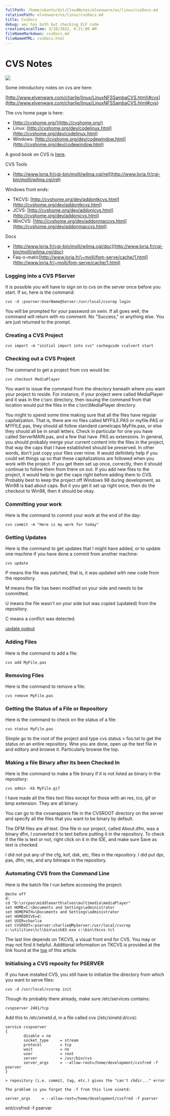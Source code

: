 ```yaml
---
fullPath: /home/ubuntu/Git/CloudNotes/elvenware/os/linux/cvsDocs.md
relativePath: elvenware/os/linux/cvsDocs.md
title: CvsDocs
debug: aec has both but checking ELF code
creationLocalTime: 3/18/2022, 8:21:00 AM
fileNameMarkdown: cvsDocs.md
fileNameHTML: cvsDocs.html
---
```


<!-- toc -->
<!-- tocstop -->

CVS Notes
=========

![](../../../images/cvs.gif)

Some introductory notes on cvs are here:

[http://www.elvenware.com/charlie/linux/LinuxNFSSambaCVS.html\#cvs](http://www.elvenware.com/charlie/linux/LinuxNFSSambaCVS.html#cvs)

The cvs home page is here:

-   [http://cvshome.org/](http://cvshome.org/)
-   Linux:
    [http://cvshome.org/dev/codelinux.html](http://cvshome.org/dev/codelinux.html)
-   Windows:
    [http://cvshome.org/dev/codewindow.html](http://cvshome.org/dev/codewindow.html)

A good book on CVS is [here](http://cvsbook.red-bean.com/).

CVS Tools

-   [http://www.loria.fr/cgi-bin/molli/wilma.cgi/rel](http://www.loria.fr/cgi-bin/molli/wilma.cgi/rel)

Windows front ends:

-   TKCVS:
    [http://cvshome.org/dev/addontkcvs.html](http://cvshome.org/dev/addontkcvs.html)
-   JCVS:
    [http://cvshome.org/dev/addonjcvs.html](http://cvshome.org/dev/addonjcvs.html)
-   WinCVS:
    [http://cvshome.org/dev/addonmaccvs.html](http://cvshome.org/dev/addonmaccvs.html)

Docs

-   [http://www.loria.fr/cgi-bin/molli/wilma.cgi/doc](http://www.loria.fr/cgi-bin/molli/wilma.cgi/doc)
-   Faq-o-matic[http://www.loria.fr/\~molli/fom-serve/cache/1.html](http://www.loria.fr/~molli/fom-serve/cache/1.html)

### Logging into a CVS PServer

It is possible you will have to sign on to cvs on the server once before
you start. If so, here is the command:

    cvs -d :pserver:UserName@Server:/usr/local/cvsrep login 

You will be prompted for your password on xwin. If all goes well, the
command will return with no comment. No "Success," or anything else. You
are just returned to the prompt.

### Creating a CVS Project

    cvs import -m "initial import into cvs" cacheguide ccalvert start

### Checking out a CVS Project

The command to get a project from cvs would be:

    cvs checkout MediaPlayer 

You want to issue the command from the directory beneath where you want
your project to reside. For instance, if your project were called
MediaPlayer and it was in the c:\\src directory, then issuing the
command from that location would put the files in the
c:\\src\\MediaPlayer directory.

You might to spend some time making sure that all the files have regular
capitalization. That is, there are no files called MYFILE.PAS or
myfile.PAS or MYFILE.pas, they should all follow standard camelcaps
MyFile.pas, or else they should all be in small letters. Check in
particular for one you have called ServerMAIN.pas, and a few that have
.PAS as extensions. In general, you should probably merge your current
content into the files in the project, that way the caps that I have
established should be preserved. In other words, don't just copy your
files over mine. It would definitely help if you could set things up so
that these capitalizations are followed when you work with the project.
If you get them set up once, correctly, then it should continue to
follow them from there on out. If you add new files to the project, it
would help to get the caps right before adding them to CVS. Probably
best to keep the project off Windows 98 during development, as Win98 is
bad about caps. But it you get it set up right once, then do the
checkout to Win98, then it should be okay.

### Committing your work

Here is the command to commit your work at the end of the day:

    cvs commit -m "Here is my work for today" 

### Getting Updates

Here is the command to get updates that I might have added, or to update
one machine if you have done a commit from another machine:

    cvs update

P means the file was patched, that is, it was updated with new code from
the repository.

M means the file has been modified on your side and needs to be
committed.

U means the file wasn't on your side but was copied (updated) from the
repository.

C means a conflict was detected.

[update
output](http://www-es.fernuni-hagen.de/cgi-bin/info2html?(cvs)update%20output)

### Adding Files

Here is the command to add a file:

    cvs add MyFile.pas 

### Removing Files

Here is the command to remove a file:

    cvs remove MyFile.pas 

### Getting the Status of a File or Repository

Here is the command to check on the status of a file:

    cvs status MyFile.pas

Simple go to the root of the project and type cvs status \> foo.txt to
get the status on an entire repository. Wne you are done, open up the
text file in and editory and browse it. Particularly browse the top.

### Making a file Binary after its been Checked In

Here is the command to make a file binary if it is not listed as binary
in the repository:

    cvs admin -kb MyFile.gif 

I have made all the files text files except for those with an res, ico,
gif or bmp extension. They are all binary.

You can go to the cvswrappers file in the CVSROOT directory on the
server and specify all the files that you want to be binary by default.

The DFM files are all text. One file in our project, called About.dfm,
was a binary dfm, I converted it to text before putting it in the
repository. To check if the file is text or not, right click on it in
the IDE, and make sure Save as text is checked.

I did not put any of the cfg, kof, dsk, etc, files in the repository. I
did put dpr, pas, dfm, res, and any bitmaps in the repository.

### Automating CVS from the Command Line

Here is the batch file I run before accessing the project:

    @echo off
    d:
    cd "D:\srcpas\middleearth\elves\multimedia\mediaPlayer"
    set HOME=C:\Documents and Settings\administrator
    set HOMEPATH=\Documents and Settings\administrator
    set HOMEDRIVE=d:
    set USER=charlie
    set CVSROOT=:pserver:charlie@MyServer:/usr/local/cvsrep
    c:\utilities\tcl\bin\wish83.exe c:\bin\tkcvs.tcl

The last line depends on TKCVS, a visual front end for CVS. You may or
may not find it helpful. Additional information on TKCVS is provided at
the link found at the [top](#top) of this article.

### Initialising a CVS reposity for PSERVER

If you have installed CVS, you still have to initialize the directory
from which you want to serve files:

    cvs -d /usr/local/cvsrep init

Though its probably there already, make sure /etc/services contains:

    cvspserver 2401/tcp 

Add this to /etc/xinetd.d, in a file called cvs (/etc/xinetd.d/cvs):

    service cvspserver
    {
            disable = no
            socket_type     = stream
            protocol        = tcp
            wait            = no
            user            = root
            server          = /usr/bin/cvs
            server_args     = --allow-root=/home/development/cvsfred -f pserver
    }

    > repository (i.e. commit, tag, etc.) gives the "can't chdir..." error

    The problem is you forgot the -f from this line xinetd:

    server_args     = --allow-root=/home/development/cvsfred -f pserver

ent/cvsfred -f pserver
